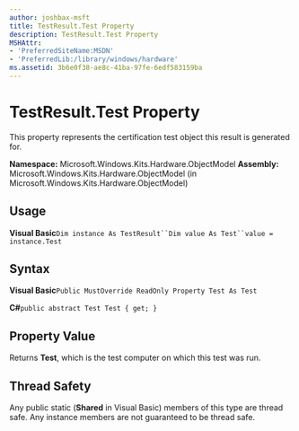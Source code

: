 ```yaml
---
author: joshbax-msft
title: TestResult.Test Property
description: TestResult.Test Property
MSHAttr:
- 'PreferredSiteName:MSDN'
- 'PreferredLib:/library/windows/hardware'
ms.assetid: 3b6e0f38-ae8c-41ba-97fe-6edf583159ba
---
```


# TestResult.Test Property


This property represents the certification test object this result is generated for.

**Namespace:** Microsoft.Windows.Kits.Hardware.ObjectModel **Assembly:** Microsoft.Windows.Kits.Hardware.ObjectModel (in Microsoft.Windows.Kits.Hardware.ObjectModel)

## Usage


**Visual Basic**`Dim instance As TestResult``Dim value As Test``value = instance.Test`

## Syntax


**Visual Basic**`Public MustOverride ReadOnly Property Test As Test`

**C#**`public abstract Test Test { get; }`

## Property Value


Returns **Test**, which is the test computer on which this test was run.

## Thread Safety


Any public static (**Shared** in Visual Basic) members of this type are thread safe. Any instance members are not guaranteed to be thread safe.

 

 






